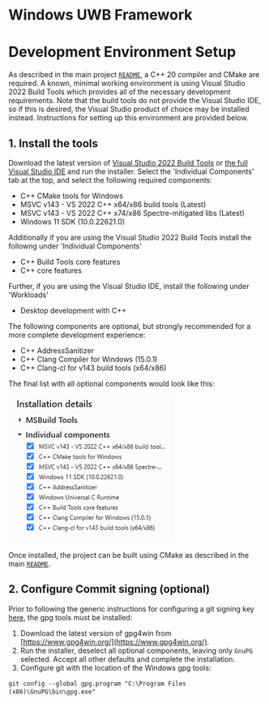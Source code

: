 
# Windows UWB Framework

# Development Environment Setup

As described in the main project [`README`](/README.md), a C++ 20 compiler and CMake are required. A known, minimal working environment is using Visual Studio 2022 Build Tools which provides all of the necessary development requirements. Note that the build tools do not provide the Visual Studio IDE, so if this is desired, the Visual Studio product of choice may be installed instead. Instructions for setting up this environment are provided below.

## 1. Install the tools

Download the latest version of [Visual Studio 2022 Build Tools](https://visualstudio.microsoft.com/downloads/#build-tools-for-visual-studio-2022) or [the full Visual Studio IDE](https://visualstudio.microsoft.com/) and run the installer. Select the 'Individual Components' tab at the top, and select the following required components:

* C++ CMake tools for Windows
* MSVC v143 - VS 2022 C++ x64/x86 build tools (Latest)
* MSVC v143 - VS 2022 C++ x74/x86 Spectre-mitigated libs (Latest)
* Windows 11 SDK (10.0.22621.0)

Additionally if you are using the Visual Studio 2022 Build Tools install the followng under 'Individual Components'

* C++ Build Tools core features
* C++ core features

Further, if you are using the Visual Studio IDE, install the following under 'Workloads'

* Desktop development with C++

The following components are optional, but strongly recommended for a more complete development experience:

* C++ AddressSanitizer
* C++ Clang Compiler for Windows (15.0.1)
* C++ Clang-cl for v143 build tools (x64/x86)

The final list with all optional components would look like this:

![Visual Studio 2022 Build Tools Components List](/assets/vsbuildtools_finallist.png)

Once installed, the project can be built using CMake as described in the main [`README`](/README.md#cmake).

## 2. Configure Commit signing (optional)
 
Prior to following the generic instructions for configuring a git signing key [here](/README.md#commit-signing), the gpg tools must be installed:

1. Download the latest version of gpg4win from [https://www.gpg4win.org/](https://www.gpg4win.org/).
2. Run the installer, deselect all optional components, leaving only `GnuPG` selected. Accept all other defaults and complete the installation. 
3. Configure git with the location of the Windows gpg tools:

```Shell
git config --global gpg.program "C:\Program Files (x86)\GnuPG\bin\gpg.exe"
```

